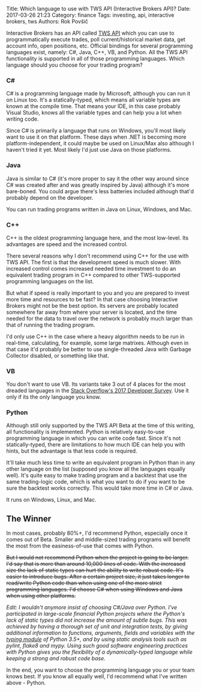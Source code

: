 Title: Which language to use with TWS API (Interactive Brokers API)?
Date: 2017-03-26 21:23
Category: finance
Tags: investing, api, interactive brokers, tws
Authors: Rok Povšič

Interactive Brokers has an API called [TWS API](https://interactivebrokers.github.io) which you can use to programmatically
execute trades, poll current/historical market data, get account info, open positions, etc.
Official bindings for several programming languages exist, namely: C#, Java, C++, VB, and Python. All the TWS API functionality 
is supported in all of those programming languages. Which language should you choose for your trading program?

<!-- PELICAN_END_SUMMARY -->

### C&#35;
C# is a programming language made by Microsoft, although you can run it on Linux too. It's a statically-typed, which means all variable types
are known at the compile time. That means your IDE, in this case probably Visual Studio, knows all the variable types and can help you
a lot when writing code.

Since C# is primarily a language that runs on Windows, you'll most likely want to use it on that platform.
These days when .NET is becoming more platform-independent, it could maybe be used on Linux/Max also although I haven't tried it yet.
Most likely I'd just use Java on those platforms.

### Java
Java is similar to C# (it's more proper to say it the other way around since C# was created after and was greatly inspired by Java)
although it's more bare-boned. You could argue there's less
batteries included although that'd probably depend on the developer.

You can run trading programs written in Java on Linux, Windows, and Mac.

### C++
C++ is the oldest programming language here, and the most low-level. Its advantages are speed and the increased control.

There several reasons why I don't recommend using C++ for the use with TWS API. The first is that the development speed is much slower.
With increased control comes increased needed time investment to do an equivalent trading program in C++ compared to other
TWS-supported programming languages on the list.

But what if speed is really important to you and you are prepared to invest more time and resources to be fast? In that case choosing
Interactive Brokers might not be the best option. Its servers are probably located somewhere far away from where your server is
located, and the time needed for the data to travel over the network is probably much larger than that of running the trading program.

I'd only use C++ in the case where a heavy algorithm needs to be run in real-time, calculating, for example, some large matrixes.
Although even in that case it'd probably be better to use single-threaded Java with Garbage Collector disabled, or something like that.

### VB
You don't want to use VB. Its variants take 3 out of 4 places for the most dreaded languages in the [Stack Overflow's 2017 Developer Survey](https://stackoverflow.com/insights/survey/2017). Use it only if its the only language you know.

### Python
Although still only supported by the TWS API Beta at the time of this writing, all functionality is implemented.
Python is relatively easy-to-use programming language in which you can write code fast. Since it's not statically-typed, there are limitations
to how much IDE can help you with hints, but the advantage is that less code is required.

It'll take much less time to write an equivalent program in Python than in any other language on the list (supposed you know all
the languages equally well). It's quite easy to make trading program and a backtest that use the same trading-logic code, which is what
you want to do if you want to be sure the backtest works correctly. This would take more time in C# or Java.

It runs on Windows, Linux, and Mac.

## The Winner

In most cases, probably 80%+, I'd recommend Python, especially once it comes out of Beta. Smaller and middle-sized trading programs will benefit the most from
the easiness-of-use that comes with Python.

<del>But I would not recommend Python when the project is going to be larger. I'd say that is more than around 10,000 lines of code. With the increased size the lack of static types can hurt the ability to write robust code. It's easier to introduce bugs. After a certain project size, it just takes longer to read/write Python code than when using one of the more strict programming languages. I'd choose C# when using Windows and Java when using other platforms.</del>

*Edit: I wouldn't anymore insist of choosing C#/Java over Python. I've participated in large-scale financial Python projects where the Python's lack of static types did not increase the amount of subtle bugs. This was achieved by having a thorough set of unit and integration tests, by giving additional information to functions, arguments, fields and variables with the [typing module](https://docs.python.org/3/library/typing.html) of Python 3.5+, and by using static analysis tools such as pylint, flake8 and mypy. Using such good software engineering practices with Python gives you the flexibility of a dynamically-typed language while keeping a strong and robust code base.*

In the end, you want to choose the programming language you or your team knows best.
If you know all equally well, I'd recommend what I've written above - Python.
